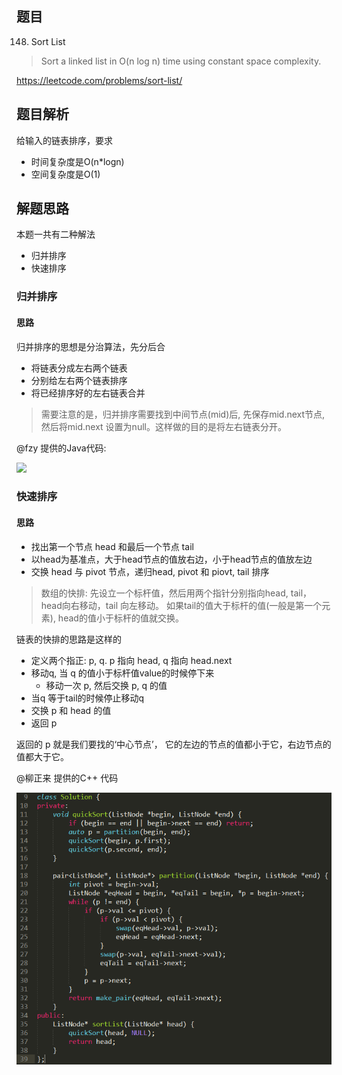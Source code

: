## 题目

148. Sort List

> Sort a linked list in O(n log n) time using constant space complexity.

https://leetcode.com/problems/sort-list/

## 题目解析

给输入的链表排序，要求

- 时间复杂度是O(n*logn)
- 空间复杂度是O(1)

## 解题思路

本题一共有二种解法

- 归并排序
- 快速排序

### 归并排序

#### 思路

归并排序的思想是分治算法，先分后合

- 将链表分成左右两个链表
- 分别给左右两个链表排序
- 将已经排序好的左右链表合并

> 需要注意的是，归并排序需要找到中间节点(mid)后, 先保存mid.next节点, 然后将mid.next 设置为null。这样做的目的是将左右链表分开。

@fzy 提供的Java代码:

![](./images/1.png)


### 快速排序

#### 思路

- 找出第一个节点 head 和最后一个节点 tail
- 以head为基准点，大于head节点的值放右边，小于head节点的值放左边
- 交换 head 与 pivot 节点，递归head, pivot 和  piovt, tail 排序

> 数组的快排: 先设立一个标杆值，然后用两个指针分别指向head, tail，head向右移动，tail 向左移动。
> 如果tail的值大于标杆的值(一般是第一个元素), head的值小于标杆的值就交换。

链表的快排的思路是这样的
- 定义两个指正: p, q. p 指向 head, q 指向 head.next
- 移动q, 当 q 的值小于标杆值value的时候停下来
  - 移动一次 p, 然后交换 p, q 的值
- 当q 等于tail的时候停止移动q 
- 交换 p 和 head 的值
- 返回 p 

返回的 p 就是我们要找的‘中心节点’， 它的左边的节点的值都小于它，右边节点的值都大于它。

@柳正来 提供的C++ 代码

![](./images/2.png)
